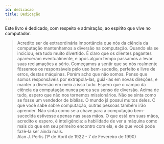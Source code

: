 ```yaml
---
id: dedicacao
title: Dedicação
---
```


Este livro é dedicado, com respeito e admiração, ao espírito que vive no computador.

> Acredito ser de extraordinária importância que nós da ciência da computação mantenhamos a diversão na computação. Quando ela se inciciou, era tudo muito divertido. É claro que os clientes pagantes apareceram eventualmente, e após algum tempo passamos a levar suas reclamações a sério. Começamos a sentir que se nós realmente fôssemos os responsáveis pelo uso bem-sucedio, perfeito e livre de erros, destas máquinas. Porém acho que não somos. Penso que somos responsáveis por extrapolá-las, guiá-las em novas direções, e manter a diversão em meio a isso tudo. Espero que o campo da ciência da computação nunca perca seu senso de diversão. Acima de tudo, espero que não nos tornemos missionários. Não se sinta como se fosse um vendedor de bíblias. O mundo já possui muitos deles. O que você sabe sobre computação, outras pessoas também irão aprender. Não sinta como se a chave para a computação bem-sucedida estivesse apenas nas suas mãos. O que está em suas mãos, acredito e espero, é inteligência: a habilidade de ver a máquina como mais do que em seu primeiro encontro com ela, e de que você pode fazê-la ser ainda mais.
<br />Alan J. Perlis (1º de Abril de 1922 - 7 de Fevereiro de 1990)